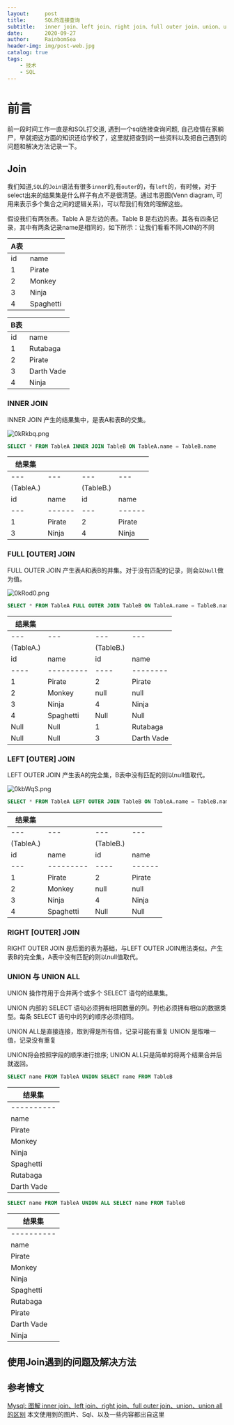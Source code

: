 ```yaml
---
layout:     post
title:      SQL的连接查询
subtitle:   inner join、left join、right join、full outer join、union、union all的区别
date:       2020-09-27
author:     RainbomSea
header-img: img/post-web.jpg
catalog: true
tags:
    - 技术
    - SQL
---
```


# 前言

前一段时间工作一直是和SQL打交道, 遇到一个sql连接查询问题, 自己疫情在家躺尸，早就把这方面的知识还给学校了，这里就把查到的一些资料以及把自己遇到的问题和解决方法记录一下。

## Join

我们知道,`SQL`的`Join`语法有很多`inner`的,有`outer`的，有`left`的，有时候，对于select出来的结果集是什么样子有点不是很清楚。通过韦恩图(Venn diagram, 可用来表示多个集合之间的逻辑关系)，可以帮我们有效的理解这些。

假设我们有两张表。Table A 是左边的表。Table B 是右边的表。其各有四条记录，其中有两条记录name是相同的，如下所示：让我们看看不同JOIN的不同

| A表 |           |
| --- | --------- |
| id  | name      |
| 1   | Pirate    |
| 2   | Monkey    |
| 3   | Ninja     |
| 4   | Spaghetti |

| B表 |            |
| --- | ---------- |
| id  | name       |
| 1   | Rutabaga   |
| 2   | Pirate     |
| 3   | Darth Vade |
| 4   | Ninja      |

### INNER JOIN


INNER JOIN 产生的结果集中，是表A和表B的交集。

![0kRkbq.png](https://s1.ax1x.com/2020/09/27/0kRkbq.png)

```sql
SELECT * FROM TableA INNER JOIN TableB ON TableA.name = TableB.name
```

|结果集 | | | |
| --- | --- | --- | --- |
| --- | --- | --- | --- |
|(TableA.) |        | (TableB.) |          |
| id  | name   | id  | name   |
| --- | ------ | --- | ------ |
| 1   | Pirate | 2   | Pirate |
| 3   | Ninja  | 4   | Ninja  |


### FULL [OUTER] JOIN

FULL OUTER JOIN 产生表A和表B的并集。对于没有匹配的记录，则会以`Null`做为值。

![0kRod0.png](https://s1.ax1x.com/2020/09/27/0kRod0.png)

```sql
SELECT * FROM TableA FULL OUTER JOIN TableB ON TableA.name = TableB.name
```

|结果集 | | | |
| --- | --- | --- | --- |
| --- | --- | --- | --- |
|(TableA.) |        | (TableB.) |          |
| id   | name      | id   | name     |
| ---- | --------- | ---- | -------- |
| 1    | Pirate    | 2    | Pirate   |
| 2    | Monkey    | null | null     |
| 3    | Ninja     | 4    | Ninja    |
| 4    | Spaghetti | Null | Null     |
| Null | Null      | 1    | Rutabaga |
|Null |	Null |	3 |	Darth Vade |

### LEFT [OUTER] JOIN

LEFT OUTER JOIN 产生表A的完全集，B表中没有匹配的则以null值取代。

![0kbWqS.png](https://s1.ax1x.com/2020/09/27/0kbWqS.png)

```sql
SELECT * FROM TableA LEFT OUTER JOIN TableB ON TableA.name = TableB.name
```

|结果集 | | | |
| --- | --- | --- | --- |
| --- | --- | --- | --- |
|(TableA.) |        | (TableB.) |          |
| id  | name      | id   | name   |
| --- | --------- | ---- | ------ |
| 1   | Pirate    | 2    | Pirate |
| 2   | Monkey    | null | null   |
| 3   | Ninja     | 4    | Ninja  |
| 4   | Spaghetti | Null | Null   |

### RIGHT [OUTER] JOIN

RIGHT OUTER JOIN 是后面的表为基础，与LEFT OUTER JOIN用法类似。产生表B的完全集，A表中没有匹配的则以null值取代。

### UNION 与 UNION ALL

UNION 操作符用于合并两个或多个 SELECT 语句的结果集。

UNION 内部的 SELECT 语句必须拥有相同数量的列。列也必须拥有相似的数据类型。每条 SELECT 语句中的列的顺序必须相同。

UNION ALL是直接连接，取到得是所有值，记录可能有重复 UNION 是取唯一值，记录没有重复

UNION将会按照字段的顺序进行排序; UNION ALL只是简单的将两个结果合并后就返回。

```sql
SELECT name FROM TableA UNION SELECT name FROM TableB
```

|结果集|
| -----      |
| ---------- |
| name       |
| Pirate     |
| Monkey     |
| Ninja      |
| Spaghetti  |
| Rutabaga   |
| Darth Vade |

```sql
SELECT name FROM TableA UNION ALL SELECT name FROM TableB
```

|结果集|
| -----      |
| ---------- |
| name       |
| Pirate     |
| Monkey     |
| Ninja      |
| Spaghetti  |
| Rutabaga   |
| Pirate     |
| Darth Vade |
| Ninja      |

## 使用Join遇到的问题及解决方法

## 参考博文

[Mysql: 图解 inner join、left join、right join、full outer join、union、union all的区别](https://justcode.ikeepstudying.com/2016/08/mysql-%E5%9B%BE%E8%A7%A3-inner-join%E3%80%81left-join%E3%80%81right-join%E3%80%81full-outer-join%E3%80%81union%E3%80%81union-all%E7%9A%84%E5%8C%BA%E5%88%AB/) 本文使用到的图片、Sql、以及一些内容都出自这里
